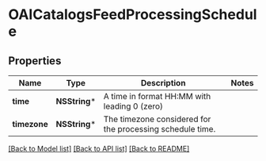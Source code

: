 # OAICatalogsFeedProcessingSchedule

## Properties
Name | Type | Description | Notes
------------ | ------------- | ------------- | -------------
**time** | **NSString*** | A time in format HH:MM with leading 0 (zero) | 
**timezone** | **NSString*** | The timezone considered for the processing schedule time. | 

[[Back to Model list]](../README.md#documentation-for-models) [[Back to API list]](../README.md#documentation-for-api-endpoints) [[Back to README]](../README.md)


